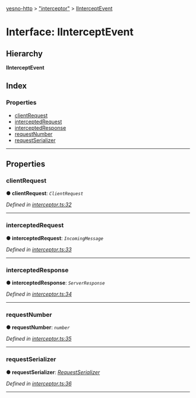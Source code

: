 [yesno-http](../README.md) > ["interceptor"](../modules/_interceptor_.md) > [IInterceptEvent](../interfaces/_interceptor_.iinterceptevent.md)

# Interface: IInterceptEvent

## Hierarchy

**IInterceptEvent**

## Index

### Properties

* [clientRequest](_interceptor_.iinterceptevent.md#clientrequest)
* [interceptedRequest](_interceptor_.iinterceptevent.md#interceptedrequest)
* [interceptedResponse](_interceptor_.iinterceptevent.md#interceptedresponse)
* [requestNumber](_interceptor_.iinterceptevent.md#requestnumber)
* [requestSerializer](_interceptor_.iinterceptevent.md#requestserializer)

---

## Properties

<a id="clientrequest"></a>

###  clientRequest

**● clientRequest**: *`ClientRequest`*

*Defined in [interceptor.ts:32](https://github.com/FormidableLabs/yesno/blob/b6b210e/src/interceptor.ts#L32)*

___
<a id="interceptedrequest"></a>

###  interceptedRequest

**● interceptedRequest**: *`IncomingMessage`*

*Defined in [interceptor.ts:33](https://github.com/FormidableLabs/yesno/blob/b6b210e/src/interceptor.ts#L33)*

___
<a id="interceptedresponse"></a>

###  interceptedResponse

**● interceptedResponse**: *`ServerResponse`*

*Defined in [interceptor.ts:34](https://github.com/FormidableLabs/yesno/blob/b6b210e/src/interceptor.ts#L34)*

___
<a id="requestnumber"></a>

###  requestNumber

**● requestNumber**: *`number`*

*Defined in [interceptor.ts:35](https://github.com/FormidableLabs/yesno/blob/b6b210e/src/interceptor.ts#L35)*

___
<a id="requestserializer"></a>

###  requestSerializer

**● requestSerializer**: *[RequestSerializer](../classes/_http_serializer_.requestserializer.md)*

*Defined in [interceptor.ts:36](https://github.com/FormidableLabs/yesno/blob/b6b210e/src/interceptor.ts#L36)*

___


